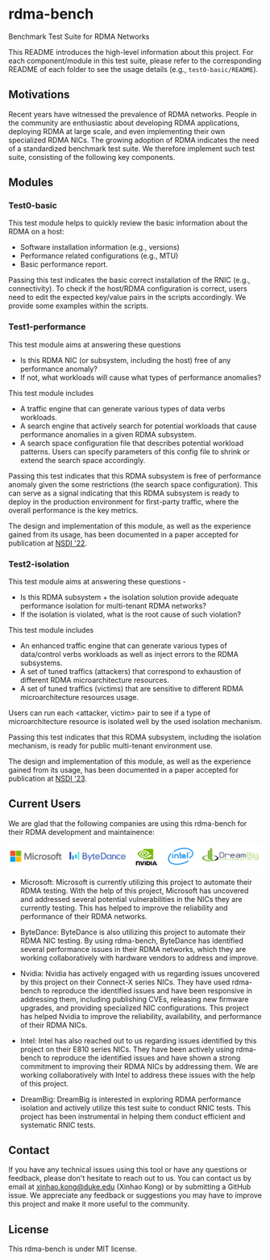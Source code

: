 # rdma-bench
Benchmark Test Suite for RDMA Networks


This README introduces the high-level information about this project. For each component/module in this test suite, please refer to the corresponding README of each folder to see the usage details (e.g., `test0-basic/README`).

## Motivations

Recent years have witnessed the prevalence of RDMA networks. People in the community are enthusiastic about developing RDMA applications, deploying RDMA at large scale, and even implementing their own specialized RDMA NICs. The growing adoption of RDMA indicates the need of a standardized benchmark test suite. We therefore implement such test suite, consisting of the following key components.

## Modules
### Test0-basic

This test module helps to quickly review the basic information about the RDMA on a host:
- Software installation information (e.g., versions)
- Performance related configurations (e.g., MTU)
- Basic performance report.

Passing this test indicates the basic correct installation of the RNIC (e.g., connectivity). To check if the host/RDMA configuration is correct, users need to edit the expected key/value pairs in the scripts accordingly. We provide some examples within the scripts.

### Test1-performance

This test module aims at answering these questions 
- Is this RDMA NIC (or subsystem, including the host) free of any performance anomaly? 
- If not, what workloads will cause what types of performance anomalies?

This test module includes 
- A traffic engine that can generate various types of data verbs workloads. 
- A search engine that actively search for potential workloads that cause performance anomalies in a given RDMA subsystem.
- A search space configuration file that describes potential workload patterns. Users can specify parameters of this config file to shrink or extend the search space accordingly.

Passing this test indicates that this RDMA subsystem is free of performance anomaly given the some restrictions (the search space configuration). This can serve as a signal indicating that this RDMA subsystem is ready to deploy in the production environment for first-party traffic, where the overall performance is the key metrics.

The design and implementation of this module, as well as the experience gained from its usage, has been documented in a paper accepted for publication at [NSDI '22](https://www.usenix.org/conference/nsdi22/presentation/kong).

### Test2-isolation

This test module aims at answering these questions - 
- Is this RDMA subsystem + the isolation solution provide adequate performance isolation for multi-tenant RDMA networks?
- If the isolation is violated, what is the root cause of such violation?

This test module includes
- An enhanced traffic engine that can generate various types of data/control verbs workloads as well as inject errors to the RDMA subsystems.
- A set of tuned traffics (attackers) that correspond to exhaustion of different RDMA microarchitecture resources.
- A set of tuned traffics (victims) that are sensitive to different RDMA microarchitecture resources usage.

Users can run each \<attacker, victim\> pair to see if a type of microarchitecture resource is isolated well by the used isolation mechanism.

Passing this test indicates that this RDMA subsystem, including the isolation mechanism, is ready for public multi-tenant environment use.

The design and implementation of this module, as well as the experience gained from its usage, has been documented in a paper accepted for publication at [NSDI '23](https://www.usenix.org/conference/nsdi23/presentation/kong).

## Current Users

We are glad that the following companies are using this rdma-bench for their RDMA development and maintainence:
<p align="center">
<img src="icon.jpg" alt="Alt text" width="700">
</p>

- Microsoft: Microsoft is currently utilizing this project to automate their RDMA testing. With the help of this project, Microsoft has uncovered and addressed several potential vulnerabilities in the NICs they are currently testing. This has helped to improve the reliability and performance of their RDMA networks.

- ByteDance: ByteDance is also utilizing this project to automate their RDMA NIC testing. By using rdma-bench, ByteDance has identified several performance issues in their RDMA networks, which they are working collaboratively with hardware vendors to address and improve.

- Nvidia: Nvidia has actively engaged with us regarding issues uncovered by this project on their Connect-X series NICs. They have used rdma-bench to reproduce the identified issues and have been responsive in addressing them, including publishing CVEs, releasing new firmware upgrades, and providing specialized NIC configurations. This project has helped Nvidia to improve the reliability, availability, and performance of their RDMA NICs.

- Intel: Intel has also reached out to us regarding issues identified by this project on their E810 series NICs. They have been actively using rdma-bench to reproduce the identified issues and have shown a strong commitment to improving their RDMA NICs by addressing them. We are working collaboratively with Intel to address these issues with the help of this project.

- DreamBig: DreamBig is interested in exploring RDMA performance isolation and actively utilize this test suite to conduct RNIC tests. This project has been instrumental in helping them conduct efficient and systematic RNIC tests.

## Contact

If you have any technical issues using this tool or have any questions or feedback, please don't hesitate to reach out to us. You can contact us by email at xinhao.kong@duke.edu (Xinhao Kong) or by submitting a GitHub issue. We appreciate any feedback or suggestions you may have to improve this project and make it more useful to the community.

## License
This rdma-bench is under MIT license.
